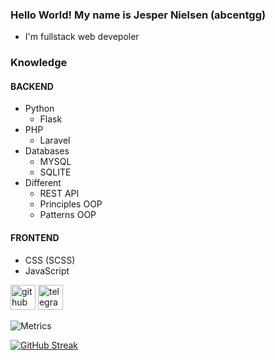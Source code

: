 


### Hello World! My name is Jesper Nielsen (abcentgg)

- I'm fullstack web devepoler

### Knowledge
#### BACKEND
- Python
  - Flask
- PHP
  - Laravel
- Databases
    - MYSQL
    - SQLITE
- Different
  - REST API
  - Principles OOP
  - Patterns OOP
#### FRONTEND
- CSS (SCSS)
- JavaScript

[<img src='https://svgshare.com/i/igP.svg' alt='github' height='40'>](https://github.com/abcen7)
[<img src='https://svgshare.com/i/ifz.svg' alt='telegram' height='40'>](https://t.me/abcen7)  

![Metrics](https://metrics.lecoq.io/abcen7?template=classic&config)

[![GitHub Streak](https://github-readme-streak-stats.herokuapp.com?user=abcen7&theme=dark)](https://git.io/streak-stats)
